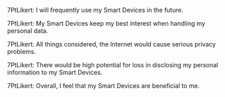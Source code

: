 7PtLikert: I will frequently use my Smart Devices in the future.

7PtLikert: My Smart Devices keep my best interest when handling my personal data.

7PtLikert: All things considered, the Internet would cause serious privacy problems.

7PtLikert: There would be high potential for loss in disclosing my personal information to my Smart Devices.

7PtLikert: Overall, I feel that my Smart Devices are beneficial to me.